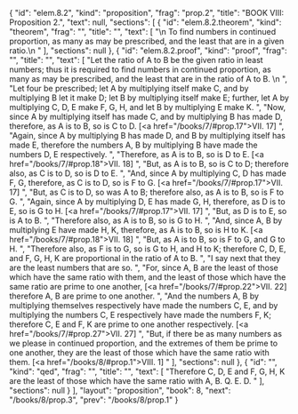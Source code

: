 {
  "id": "elem.8.2",
  "kind": "proposition",
  "frag": "prop.2",
  "title": "BOOK VIII: Proposition 2.",
  "text": null,
  "sections": [
    {
      "id": "elem.8.2.theorem",
      "kind": "theorem",
      "frag": "",
      "title": "",
      "text": [
        "\n       To find numbers in continued proportion, as many as may be prescribed, and the least that are in a given ratio.\n      "
      ],
      "sections": null
    },
    {
      "id": "elem.8.2.proof",
      "kind": "proof",
      "frag": "",
      "title": "",
      "text": [
        "Let the ratio of A to B be the given ratio in least numbers; thus it is required to find numbers in continued proportion, as many as may be prescribed, and the least that are in the ratio of A to B. \n      ",
        "Let four be prescribed; let A by multiplying itself make C, and by multiplying B let it make D; let B by multiplying itself make E; further, let A by multiplying C, D, E make F, G, H, and let B by multiplying E make K. ",
        "Now, since A by multiplying itself has made C, and by multiplying B has made D, therefore, as A is to B, so is C to D. [<a href=\"/books/7/#prop.17\">VII. 17</a>] ",
        "Again, since A by multiplying B has made D, and B by multiplying itself has made E, therefore the numbers A, B by multiplying B have made the numbers D, E respectively. ",
        "Therefore, as A is to B, so is D to E. [<a href=\"/books/7/#prop.18\">VII. 18</a>] ",
        "But, as A is to B, so is C to D; therefore also, as C is to D, so is D to E. ",
        "And, since A by multiplying C, D has made F, G, therefore, as C is to D, so is F to G. [<a href=\"/books/7/#prop.17\">VII. 17</a>] ",
        "But, as C is to D, so was A to B; therefore also, as A is to B, so is F to G. ",
        "Again, since A by multiplying D, E has made G, H, therefore, as D is to E, so is G to H. [<a href=\"/books/7/#prop.17\">VII. 17</a>] ",
        "But, as D is to E, so is A to B. ",
        "Therefore also, as A is to B, so is G to H. ",
        "And, since A, B by multiplying E have made H, K, therefore, as A is to B, so is H to K. [<a href=\"/books/7/#prop.18\">VII. 18</a>] ",
        "But, as A is to B, so is F to G, and G to H. ",
        "Therefore also, as F is to G, so is G to H, and H to K; therefore C, D, E, and F, G, H, K are proportional in the ratio of A to B. ",
        "I say next that they are the least numbers that are so. ",
        "For, since A, B are the least of those which have the same ratio with them, and the least of those which have the same ratio are prime to one another, [<a href=\"/books/7/#prop.22\">VII. 22</a>] therefore A, B are prime to one another. ",
        "And the numbers A, B by multiplying themselves respectively have made the numbers C, E, and by multiplying the numbers C, E respectively have made the numbers F, K; therefore C, E and F, K are prime to one another respectively. [<a href=\"/books/7/#prop.27\">VII. 27</a>] ",
        "But, if there be as many numbers as we please in continued proportion, and the extremes of them be prime to one another, they are the least of those which have the same ratio with them. [<a href=\"/books/8/#prop.1\">VIII. 1</a>] "
      ],
      "sections": null
    },
    {
      "id": "",
      "kind": "qed",
      "frag": "",
      "title": "",
      "text": [
        "Therefore C, D, E and F, G, H, K are the least of those which have the same ratio with A, B. Q. E. D. "
      ],
      "sections": null
    }
  ],
  "layout": "proposition",
  "book": 8,
  "next": "/books/8/prop.3",
  "prev": "/books/8/prop.1"
}
